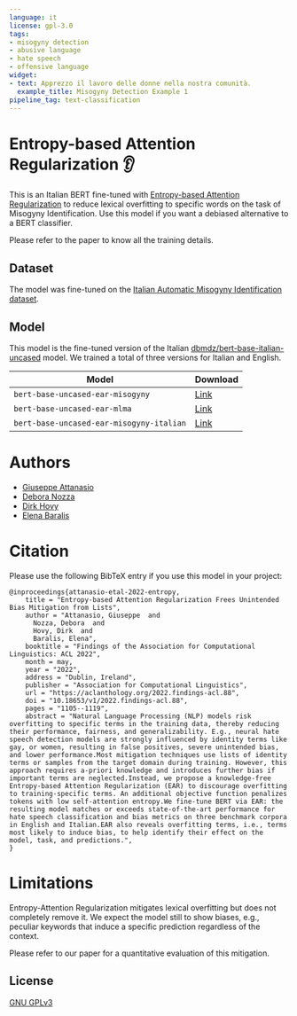 ```yaml
---
language: it
license: gpl-3.0
tags:
- misogyny detection
- abusive language
- hate speech
- offensive language
widget:
- text: Apprezzo il lavoro delle donne nella nostra comunità.
  example_title: Misogyny Detection Example 1
pipeline_tag: text-classification
---
```


# Entropy-based Attention Regularization 👂

This is an Italian BERT fine-tuned with [Entropy-based Attention Regularization](https://aclanthology.org/2022.findings-acl.88/) to reduce lexical overfitting to specific words on the task of Misogyny Identification.
Use this model if you want a debiased alternative to a BERT classifier.

Please refer to the paper to know all the training details.

## Dataset
The model was fine-tuned on the [Italian Automatic Misogyny Identification dataset](https://ceur-ws.org/Vol-2765/paper161.pdf).

## Model

This model is the fine-tuned version of the Italian [dbmdz/bert-base-italian-uncased](https://huggingface.co/dbmdz/bert-base-italian-uncased) model.
We trained a total of three versions for Italian and English. 

| Model                       | Download |
| ------                      | -------------------------|
| `bert-base-uncased-ear-misogyny` | [Link](https://huggingface.co/MilaNLProc/bert-base-uncased-ear-misogyny) |
| `bert-base-uncased-ear-mlma` | [Link](https://huggingface.co/MilaNLProc/bert-base-uncased-ear-mlma) |
| `bert-base-uncased-ear-misogyny-italian`   | [Link](https://huggingface.co/MilaNLProc/bert-base-uncased-ear-misogyny-italian) |

# Authors
- [Giuseppe Attanasio](https://gattanasio.cc/)
- [Debora Nozza](http://dnozza.github.io/)
- [Dirk Hovy](https://federicobianchi.io/)
- [Elena Baralis](https://dbdmg.polito.it/wordpress/people/elena-baralis/)

# Citation

Please use the following BibTeX entry if you use this model in your project:

```
@inproceedings{attanasio-etal-2022-entropy,
    title = "Entropy-based Attention Regularization Frees Unintended Bias Mitigation from Lists",
    author = "Attanasio, Giuseppe  and
      Nozza, Debora  and
      Hovy, Dirk  and
      Baralis, Elena",
    booktitle = "Findings of the Association for Computational Linguistics: ACL 2022",
    month = may,
    year = "2022",
    address = "Dublin, Ireland",
    publisher = "Association for Computational Linguistics",
    url = "https://aclanthology.org/2022.findings-acl.88",
    doi = "10.18653/v1/2022.findings-acl.88",
    pages = "1105--1119",
    abstract = "Natural Language Processing (NLP) models risk overfitting to specific terms in the training data, thereby reducing their performance, fairness, and generalizability. E.g., neural hate speech detection models are strongly influenced by identity terms like gay, or women, resulting in false positives, severe unintended bias, and lower performance.Most mitigation techniques use lists of identity terms or samples from the target domain during training. However, this approach requires a-priori knowledge and introduces further bias if important terms are neglected.Instead, we propose a knowledge-free Entropy-based Attention Regularization (EAR) to discourage overfitting to training-specific terms. An additional objective function penalizes tokens with low self-attention entropy.We fine-tune BERT via EAR: the resulting model matches or exceeds state-of-the-art performance for hate speech classification and bias metrics on three benchmark corpora in English and Italian.EAR also reveals overfitting terms, i.e., terms most likely to induce bias, to help identify their effect on the model, task, and predictions.",
}
```

# Limitations

Entropy-Attention Regularization mitigates lexical overfitting but does not completely remove it. We expect the model still to show biases, e.g., peculiar keywords that induce a specific prediction regardless of the context.

Please refer to our paper for a quantitative evaluation of this mitigation. 

## License 
[GNU GPLv3](https://choosealicense.com/licenses/gpl-3.0/)